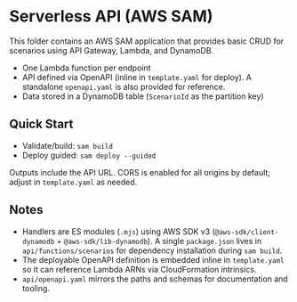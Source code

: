 # Serverless API (AWS SAM)

This folder contains an AWS SAM application that provides basic CRUD for scenarios using API Gateway, Lambda, and DynamoDB.

- One Lambda function per endpoint
- API defined via OpenAPI (inline in `template.yaml` for deploy). A standalone `openapi.yaml` is also provided for reference.
- Data stored in a DynamoDB table (`ScenarioId` as the partition key)

## Quick Start

- Validate/build: `sam build`
- Deploy guided: `sam deploy --guided`

Outputs include the API URL. CORS is enabled for all origins by default; adjust in `template.yaml` as needed.

## Notes

- Handlers are ES modules (`.mjs`) using AWS SDK v3 (`@aws-sdk/client-dynamodb` + `@aws-sdk/lib-dynamodb`). A single `package.json` lives in `api/functions/scenarios` for dependency installation during `sam build`.
- The deployable OpenAPI definition is embedded inline in `template.yaml` so it can reference Lambda ARNs via CloudFormation intrinsics.
- `api/openapi.yaml` mirrors the paths and schemas for documentation and tooling.
